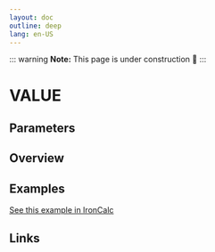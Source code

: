 ```yaml
---
layout: doc
outline: deep
lang: en-US
---
```


::: warning
**Note:** This page is under construction 🚧
:::

# VALUE

## Parameters

## Overview

## Examples

[See this example in IronCalc](https://app.ironcalc.com/?filename=value)

## Links